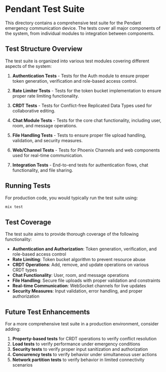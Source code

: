 # Pendant Test Suite

This directory contains a comprehensive test suite for the Pendant emergency communication device. The tests cover all major components of the system, from individual modules to integration between components.

## Test Structure Overview

The test suite is organized into various test modules covering different aspects of the system:

1. **Authentication Tests** - Tests for the Auth module to ensure proper token generation, verification and role-based access control.

2. **Rate Limiter Tests** - Tests for the token bucket implementation to ensure proper rate limiting functionality.

3. **CRDT Tests** - Tests for Conflict-free Replicated Data Types used for collaborative editing.

4. **Chat Module Tests** - Tests for the core chat functionality, including user, room, and message operations.

5. **File Handling Tests** - Tests to ensure proper file upload handling, validation, and security measures.

6. **Web/Channel Tests** - Tests for Phoenix Channels and web components used for real-time communication.

7. **Integration Tests** - End-to-end tests for authentication flows, chat functionality, and file sharing.

## Running Tests

For production code, you would typically run the test suite using:

```bash
mix test
```

## Test Coverage

The test suite aims to provide thorough coverage of the following functionality:

- **Authentication and Authorization**: Token generation, verification, and role-based access control
- **Rate Limiting**: Token bucket algorithm to prevent resource abuse
- **CRDT Operations**: Add, remove, and update operations on various CRDT types
- **Chat Functionality**: User, room, and message operations
- **File Handling**: Secure file uploads with proper validation and constraints
- **Real-time Communication**: WebSocket channels for live updates
- **Security Measures**: Input validation, error handling, and proper authorization

## Future Test Enhancements

For a more comprehensive test suite in a production environment, consider adding:

1. **Property-based tests** for CRDT operations to verify conflict resolution
2. **Load tests** to verify performance under emergency conditions
3. **Security tests** to verify proper input sanitization and authorization
4. **Concurrency tests** to verify behavior under simultaneous user actions
5. **Network partition tests** to verify behavior in limited connectivity scenarios